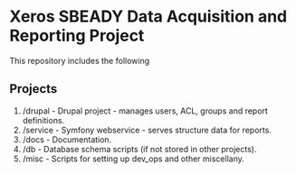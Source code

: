 # Xeros SBEADY Data Acquisition and Reporting Project

This repository includes the following 

## Projects

1. /drupal - Drupal project - manages users, ACL, groups and report definitions.
2. /service - Symfony webservice - serves structure data for reports.
3. /docs - Documentation.
4. /db - Database schema scripts (if not stored in other projects).
5. /misc - Scripts for setting up dev_ops and other miscellany.
